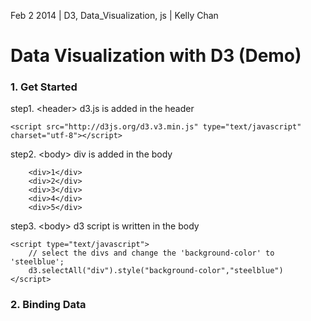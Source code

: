 Feb 2 2014 | D3, Data_Visualization, js | Kelly Chan
# Data Visualization with D3 (Demo)

### 1. Get Started

step1. \<header\> d3.js is added in the header
```
<script src="http://d3js.org/d3.v3.min.js" type="text/javascript" charset="utf-8"></script>
```
step2. \<body\> div is added in the body
```
    <div>1</div>
    <div>2</div>
    <div>3</div>
    <div>4</div>
    <div>5</div>
```
step3. \<body\> d3 script is written in the body
```
<script type="text/javascript">
    // select the divs and change the 'background-color' to 'steelblue';
    d3.selectAll("div").style("background-color","steelblue")
</script>
```

### 2. Binding Data
